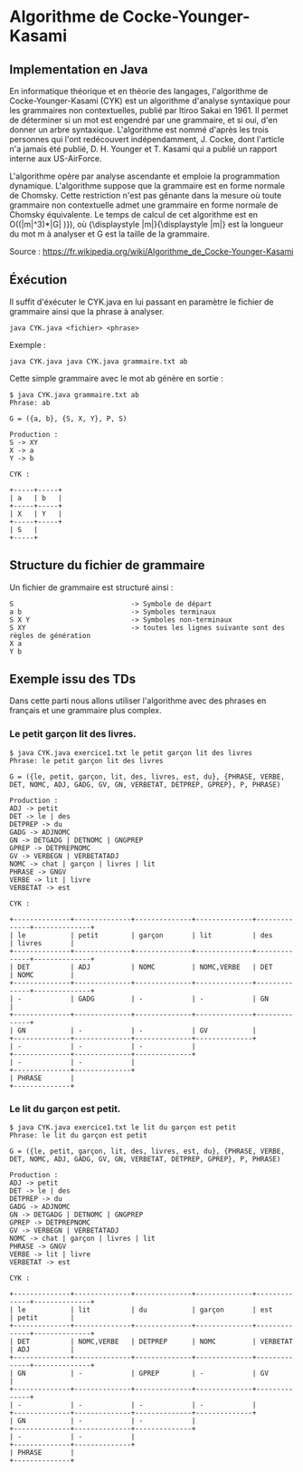 # Algorithme de Cocke-Younger-Kasami 

## Implementation en Java

En informatique théorique et en théorie des langages, l'algorithme de Cocke-Younger-Kasami (CYK) est un algorithme d'analyse syntaxique pour les grammaires non contextuelles, publié par Itiroo Sakai en 1961. Il permet de déterminer si un mot est engendré par une grammaire, et si oui, d'en donner un arbre syntaxique. L'algorithme est nommé d'après les trois personnes qui l'ont redécouvert indépendamment, J. Cocke, dont l'article n'a jamais été publié, D. H. Younger et T. Kasami qui a publié un rapport interne aux US-AirForce.

L'algorithme opère par analyse ascendante et emploie la programmation dynamique. L'algorithme suppose que la grammaire est en forme normale de Chomsky. Cette restriction n'est pas gênante dans la mesure où toute grammaire non contextuelle admet une grammaire en forme normale de Chomsky équivalente. Le temps de calcul de cet algorithme est en O((|m|^3)*|G| )}), où {\displaystyle |m|}{\displaystyle |m|} est la longueur du mot m à analyser et G est la taille de la grammaire.

Source : https://fr.wikipedia.org/wiki/Algorithme_de_Cocke-Younger-Kasami 

## Éxécution 

Il suffit d'éxécuter le CYK.java en lui passant en paramètre le fichier de grammaire ainsi que la phrase à analyser. 

```
java CYK.java <fichier> <phrase>
```

Exemple : 
```
java CYK.java java CYK.java grammaire.txt ab
```

Cette simple grammaire avec le mot ab génère en sortie :
```
$ java CYK.java grammaire.txt ab
Phrase: ab

G = ({a, b}, {S, X, Y}, P, S)

Production :
S -> XY
X -> a
Y -> b

CYK :

+-----+-----+
| a   | b   |
+-----+-----+
| X   | Y   |
+-----+-----+
| S   |
+-----+
```

## Structure du fichier de grammaire

Un fichier de grammaire est structuré ainsi : 

```
S                             -> Symbole de départ
a b                           -> Symboles terminaux
S X Y                         -> Symboles non-terminaux
S XY                          -> toutes les lignes suivante sont des règles de génération
X a
Y b
```

## Exemple issu des TDs

Dans cette parti nous allons utiliser l'algorithme avec des phrases en français et une grammaire plus complex. 

### Le petit garçon lit des livres.

```
$ java CYK.java exercice1.txt le petit garçon lit des livres
Phrase: le petit garçon lit des livres

G = ({le, petit, garçon, lit, des, livres, est, du}, {PHRASE, VERBE, DET, NOMC, ADJ, GADG, GV, GN, VERBETAT, DETPREP, GPREP}, P, PHRASE)

Production :
ADJ -> petit
DET -> le | des
DETPREP -> du
GADG -> ADJNOMC
GN -> DETGADG | DETNOMC | GNGPREP
GPREP -> DETPREPNOMC
GV -> VERBEGN | VERBETATADJ
NOMC -> chat | garçon | livres | lit
PHRASE -> GNGV
VERBE -> lit | livre
VERBETAT -> est

CYK :

+--------------+--------------+--------------+--------------+--------------+--------------+
| le           | petit        | garçon       | lit          | des          | livres       |
+--------------+--------------+--------------+--------------+--------------+--------------+
| DET          | ADJ          | NOMC         | NOMC,VERBE   | DET          | NOMC         |
+--------------+--------------+--------------+--------------+--------------+--------------+
| -            | GADG         | -            | -            | GN           |
+--------------+--------------+--------------+--------------+--------------+
| GN           | -            | -            | GV           |
+--------------+--------------+--------------+--------------+
| -            | -            | -            |
+--------------+--------------+--------------+
| -            | -            |
+--------------+--------------+
| PHRASE       |
+--------------+
```

### Le lit du garçon est petit.

```
$ java CYK.java exercice1.txt le lit du garçon est petit
Phrase: le lit du garçon est petit

G = ({le, petit, garçon, lit, des, livres, est, du}, {PHRASE, VERBE, DET, NOMC, ADJ, GADG, GV, GN, VERBETAT, DETPREP, GPREP}, P, PHRASE)

Production :
ADJ -> petit
DET -> le | des
DETPREP -> du
GADG -> ADJNOMC
GN -> DETGADG | DETNOMC | GNGPREP
GPREP -> DETPREPNOMC
GV -> VERBEGN | VERBETATADJ
NOMC -> chat | garçon | livres | lit
PHRASE -> GNGV
VERBE -> lit | livre
VERBETAT -> est

CYK :

+--------------+--------------+--------------+--------------+--------------+--------------+
| le           | lit          | du           | garçon       | est          | petit        |
+--------------+--------------+--------------+--------------+--------------+--------------+
| DET          | NOMC,VERBE   | DETPREP      | NOMC         | VERBETAT     | ADJ          |
+--------------+--------------+--------------+--------------+--------------+--------------+
| GN           | -            | GPREP        | -            | GV           |
+--------------+--------------+--------------+--------------+--------------+
| -            | -            | -            | -            |
+--------------+--------------+--------------+--------------+
| GN           | -            | -            |
+--------------+--------------+--------------+
| -            | -            |
+--------------+--------------+
| PHRASE       |
+--------------+
```
